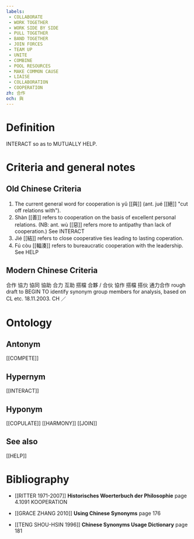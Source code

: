 ```yaml
---
labels: 
 - COLLABORATE
 - WORK TOGETHER
 - WORK SIDE BY SIDE
 - PULL TOGETHER
 - BAND TOGETHER
 - JOIN FORCES
 - TEAM UP
 - UNITE
 - COMBINE
 - POOL RESOURCES
 - MAKE COMMON CAUSE
 - LIAISE
 - COLLABORATION
 - COOPERATION
zh: 合作
och: 與
---
```


# Definition
INTERACT so as to MUTUALLY HELP.
# Criteria and general notes
## Old Chinese Criteria
1. The current general word for cooperation is yǔ [[與]] (ant. jué [[絕]] "cut off relations with").
2. Shàn [[善]] refers to cooperation on the basis of excellent personal relations. (NB: ant. wù [[惡]] refers more to antipathy than lack of cooperation.) See INTERACT
3. Jié [[結]] refers to close cooperative ties leading to lasting coperation.
4. Fú còu [[輻湊]] refers to bureaucratic cooperation with the leadership. See HELP
## Modern Chinese Criteria
合作
協力
協同
協助
合力
互助
搭檔
合夥 / 合伙
協作
搭檔
搭伙
通力合作
rough draft to BEGIN TO identify synonym group members for analysis, based on CL etc. 18.11.2003. CH ／
# Ontology

## Antonym
[[COMPETE]]
## Hypernym
[[INTERACT]]
## Hyponym
[[COPULATE]]
[[HARMONY]]
[[JOIN]]
## See also
[[HELP]]
# Bibliography
- [[RITTER 1971-2007]]
**Historisches Woerterbuch der Philosophie** page 4.1091
KOOPERATION
- [[GRACE ZHANG 2010]]
**Using Chinese Synonyms** page 176

- [[TENG SHOU-HSIN 1996]]
**Chinese Synonyms Usage Dictionary** page 181
